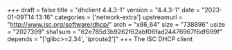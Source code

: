 +++
draft = false
title = "dhclient 4.4.3-1"
version = "4.4.3-1"
date = "2023-01-09T14:13:16"
categories = ['network-extra']
upstreamurl = "http://www.isc.org/software/dhcp/"
arch = "x86_64"
size = "738896"
usize = "2027399"
sha1sum = "62e785d3b9262f62abf06fad24476967f6df699f"
depends = "['glibc>=2.34', 'iproute2']"
+++
The ISC DHCP client